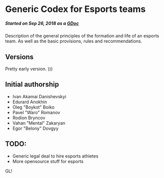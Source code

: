# Generic Codex for Esports teams
##### Started on Sep 26, 2018 as a [GDoc](https://docs.google.com/document/d/1ptEddQugioJTbaJ1Bgi0gXNhRn0_K9Eh-H87k1Dm8y8/edit?usp=sharing)
Description of the general principles of the formation and life
of an esports team. As well as the basic provisions, rules and recommendations.

## Versions
Pretty early version. )))

## Initial authorship
* Ivan Akamai Danishevskyi
* Edurard Anokhin
* Oleg "Boykot" Boiko
* Pavel "Waro" Romanov
* Rodion Bryncov
* Vahan "Mental" Zakaryan
* Egor "Belony" Dovgyy

## TODO:
* Generic legal deal to hire esports athletes
* More opensource stuff for esports

GL!
